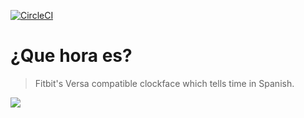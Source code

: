 [![CircleCI](https://circleci.com/gh/dmi3y/que-hora-es.svg?style=svg)](https://circleci.com/gh/dmi3y/que-hora-es)
# ¿Que hora es? 

> Fitbit's Versa compatible clockface which tells time in Spanish.

![](./screenshots/que-hora-es-screenshot.png)
